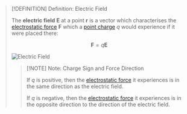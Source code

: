 >[!DEFINITION] Definition: Electric Field
>
>The **electric field** $\boldsymbol{E}$ at a point $\boldsymbol{r}$ is a vector which characterises the [electrostatic force](Coulomb's%20Law.md) $\boldsymbol{F}$ which a [point charge](../Point%20Charge.md) $q$ would experience if it were placed there:
>
>$$\boldsymbol{F} = q\boldsymbol{E}$$
>
>![Electric Field](Electric%20Field.png)
>
>>[!NOTE] Note: Charge Sign and Force Direction
>>
>>If $q$ is positive, then the [electrostatic force](Coulomb's%20Law.md) it experiences is in the same direction as the electric field.
>>
>>If $q$ is negative, then the [electrostatic force](Coulomb's%20Law.md) it experiences is in the opposite direction to the direction of the electric field.
>>
>